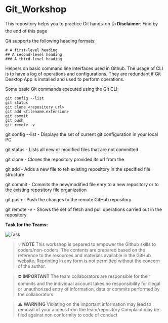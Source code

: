 # Git_Workshop
This repository helps you to practice Git hands-on :+1: 
**Disclaimer**: Find by the end of this page

<a name="Headings"></a>
Git supports the following heading formats:

```
# A first-level heading
## A second-level heading
### A third-level heading
```

<a name="Git Commands"></a>
Helpers on basic command line interfaces used in Github. The usage of CLI is to have a log of operations and configurations. They are redundant if Git Desktop App is installed and used to perform operations.

Some basic Git commands executed using the Git CLI:

```
git config --list
git status
git clone <repository_url>
git add <filename.extension>
git commit
git push
git remote -v

```

git config --list           - Displays the set of current git configuration in your local PC  

git status                  - Lists all new or modified files that are not committed  

git clone                   - Clones the repository provided its url from the   

git add                     - Adds a new file to teh existing repository in the specified file structure  

git commit                  - Commits the new/modified file enry to a new repository or to the existing repository file organization  

git push                    - Push the changes to the remote GitHub repository  
    
git remote -v               - Shows the set of fetch and pull operations carried out in the repository  





**Task for the Teams:**




![Task](https://github.com/GitWorkshopWWCDSPracticeAccount/Git_Workshop/assets/128200371/6f2c39be-7430-4f1f-b047-23ba30227a8f)







      



> :bulb:
**NOTE**
> This workshop is pepared to empower the Github skills to coders/non-coders.
> The contents are prepared based on the reference to the resources and materials available in the GitHub website. 
> Reprinting in any form is not permitted without the concern of the author.

> :no_entry:
**IMPORTANT**
> The team collaborators are responsible for their commits and the individual account takes no responsibility for illegal or unauthorized entry of information, data or commits performed by the collaborators.

> :warning:
**WARNING**
> Violating on the important information may lead to removal of your access from the team/repository
> Complaint may be filed against non conformity to code of conduct 
